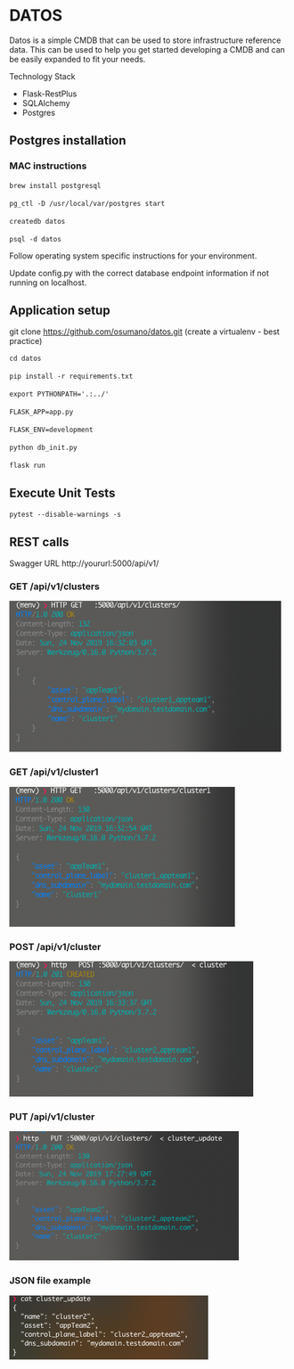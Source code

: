 # DATOS


Datos is a simple CMDB that can be used to store infrastructure reference data.  This can be used to help you get started developing a CMDB and can be easily expanded to fit your needs.

Technology Stack
- Flask-RestPlus
- SQLAlchemy
- Postgres


## Postgres installation

### MAC instructions
```
brew install postgresql  

pg_ctl -D /usr/local/var/postgres start

createdb datos

psql -d datos
```

Follow operating system specific instructions for your environment.

Update config.py with the correct database endpoint information if not running on localhost.

##  Application setup
git clone https://github.com/osumano/datos.git
(create a virtualenv - best practice)

```
cd datos

pip install -r requirements.txt

export PYTHONPATH='.:../'

FLASK_APP=app.py

FLASK_ENV=development

python db_init.py

flask run
```

## Execute Unit Tests

```
pytest --disable-warnings -s

```

## REST calls
Swagger URL http://yoururl:5000/api/v1/

### GET /api/v1/clusters
![Screenshot](images/GET.png)

### GET /api/v1/cluster1
![Screenshot](images/GET_cluster1.png)

### POST /api/v1/cluster
![Screenshot](images/POST.png)


### PUT  /api/v1/cluster
![Screenshot](images/update.png)

### JSON file example
![Screenshot](images/cat_json.png)
